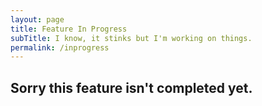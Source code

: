 ```yaml
---
layout: page
title: Feature In Progress
subTitle: I know, it stinks but I'm working on things.
permalink: /inprogress
---
```


## Sorry this feature isn't completed yet.
